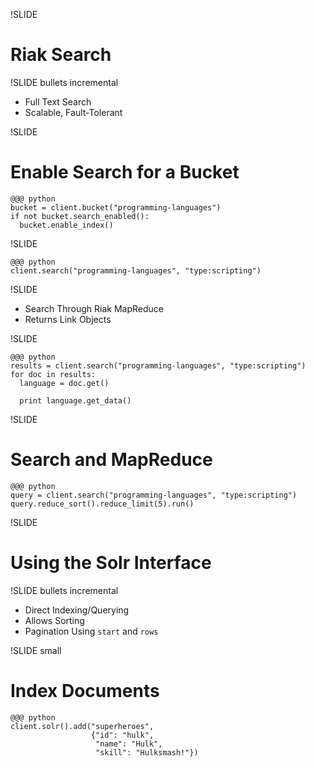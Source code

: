 !SLIDE

# Riak Search #

!SLIDE bullets incremental

* Full Text Search
* Scalable, Fault-Tolerant

!SLIDE

# Enable Search for a Bucket #

    @@@ python
    bucket = client.bucket("programming-languages")
    if not bucket.search_enabled():
      bucket.enable_index()

!SLIDE

    @@@ python
    client.search("programming-languages", "type:scripting")

!SLIDE

* Search Through Riak MapReduce
* Returns Link Objects

!SLIDE

    @@@ python
    results = client.search("programming-languages", "type:scripting")
    for doc in results:
      language = doc.get()

      print language.get_data()

!SLIDE

# Search and MapReduce #

    @@@ python
    query = client.search("programming-languages", "type:scripting")
    query.reduce_sort().reduce_limit(5).run()

!SLIDE

# Using the Solr Interface #

!SLIDE bullets incremental

* Direct Indexing/Querying
* Allows Sorting
* Pagination Using `start` and `rows`

!SLIDE small

# Index Documents #

    @@@ python
    client.solr().add("superheroes",
                      {"id": "hulk",
                       "name": "Hulk",
                       "skill": "Hulksmash!"})
